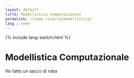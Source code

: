 ```yaml
---
layout: default
title: Modellistica Computazionale
permalink: /linee_ricerca/modellistica/
lang : none
---
```

{% include lang-switch.html %}

# Modellistica Computazionale

Ho fatto un sacco di roba